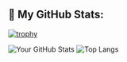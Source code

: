 ## 🧾 My GitHub Stats:

[![trophy](https://github-profile-trophy.vercel.app/?username=ratan-34&theme=flat&column=4)](https://github.com/ryo-ma/github-profile-trophy)

![Your GitHub Stats](https://github-readme-stats.vercel.app/api?username=ratan-34&show_icons=true&theme=default)
![Top Langs](https://github-readme-stats.vercel.app/api/top-langs/?username=ratan-34&layout=compact&theme=default)
